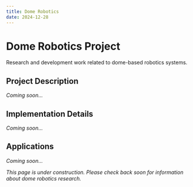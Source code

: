 ```yaml
---
title: Dome Robotics
date: 2024-12-28
---
```


# Dome Robotics Project

Research and development work related to dome-based robotics systems.

## Project Description
*Coming soon...*

## Implementation Details
*Coming soon...*

## Applications
*Coming soon...*

*This page is under construction. Please check back soon for information about dome robotics research.*